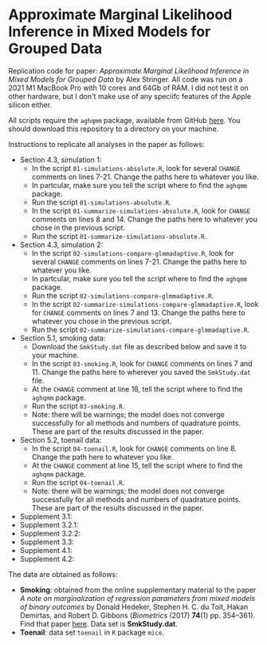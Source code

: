 # Approximate Marginal Likelihood Inference in Mixed Models for Grouped Data
Replication code for paper: *Approximate Marginal Likelihood Inference in Mixed Models for Grouped Data* by Alex Stringer.
All code was run on a 2021 M1 MacBook Pro with 10 cores and 64Gb of RAM. I did not test it on other hardware,
but I don't make use of any speciifc features of the Apple silicon either.

All scripts require the `aghqmm` package, available from GitHub [here](https://github.com/awstringer1/aghqmm).
You should download this repository to a directory on your machine.

Instructions to replicate all analyses in the paper as follows:

- Section 4.3, simulation 1:
  - In the script `01-simulations-absolute.R`, look for several `CHANGE` comments on lines 7-21. Change the paths here to whatever you like.
  - In partcular, make sure you tell the script where to find the `aghqmm` package.
  - Run the script `01-simulations-absolute.R`.
  - In the script `01-summarize-simulations-absolute.R`, look for `CHANGE` comments on lines 8 and 14. Change the paths here to whatever you chose in the previous script.
  - Run the script `01-summarize-simulations-absolute.R`.
- Section 4.3, simulation 2:
  - In the script `02-simulations-compare-glmmadaptive.R`, look for several `CHANGE` comments on lines 7-21. Change the paths here to whatever you like.
  - In partcular, make sure you tell the script where to find the `aghqmm` package.
  - Run the script `02-simulations-compare-glmmadaptive.R`.
  - In the script `02-summarize-simulations-compare-glmmadaptive.R`, look for `CHANGE` comments on lines 7 and 13. Change the paths here to whatever you chose in the previous script.
  - Run the script `02-summarize-simulations-compare-glmmadaptive.R`.
- Section 5.1, smoking data:
  - Download the `SmkStudy.dat` file as described below and save it to your machine.
  - In the script `03-smoking.R`, look for `CHANGE` comments on lines 7 and 11. Change the paths here to wherever you saved the `SmkStudy.dat` file.
  - At the `CHANGE` comment at line 18, tell the script where to find the `aghqmm` package.
  - Run the script `03-smoking.R`.
  - Note: there will be warnings; the model does not converge successfully for all methods and numbers of quadrature points. These are part of the results discussed in the paper.
- Section 5.2, toenail data:
  - In the script `04-toenail.R`, look for `CHANGE` comments on line 8. Change the path here to whatever you like.
  - At the `CHANGE` comment at line 15, tell the script where to find the `aghqmm` package.
  - Run the script `04-toenail.R`.
  - Note: there will be warnings; the model does not converge successfully for all methods and numbers of quadrature points. These are part of the results discussed in the paper.
- Supplement 3.1:
- Supplement 3.2.1:
- Supplement 3.2.2:
- Supplement 3.3:
- Supplement 4.1:
- Supplement 4.2:

The data are obtained as follows:

- **Smoking**: obtained from the online supplementary material to the paper *A note on marginalization of regression parameters from mixed models of binary outcomes* by Donald Hedeker, Stephen H. C. du Toit, Hakan Demirtas, and Robert D. Gibbons (*Biometrics* (2017) **74**(1) pp. 354–361). Find that paper [here](https://onlinelibrary.wiley.com/doi/10.1111/biom.12707). Data set is **SmkStudy.dat**.
- **Toenail**: data set `toenail` in `R` package `mice`.
